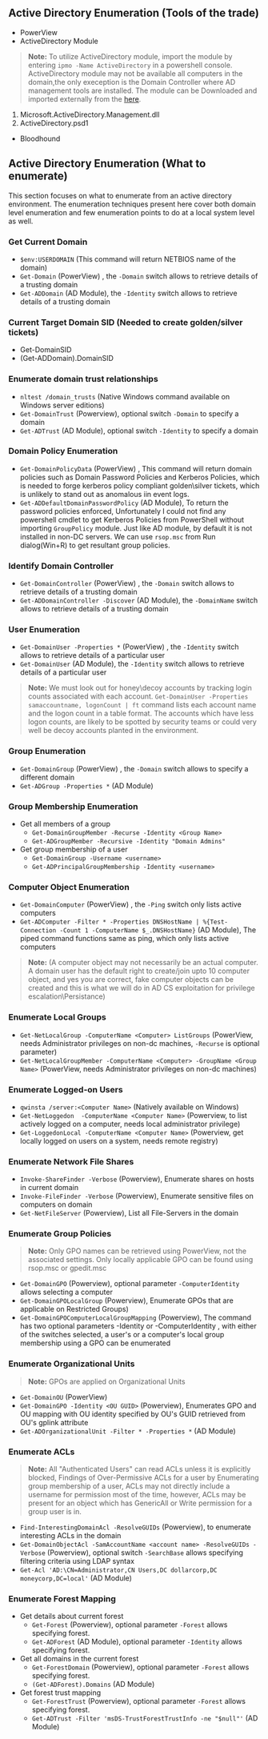 ## Active Directory Enumeration (Tools of the trade)
- PowerView
- ActiveDirectory Module 
> **Note:** To utilize ActiveDirectory module, import the module by entering `ipmo -Name ActiveDirectory` in a powershell console. ActiveDirectory module may not be available all computers in the domain,the only exeception is the Domain Controller where AD management tools are installed. The module can be Downloaded and imported externally from the [here](https://github.com/samratashok/ADModule).
1. Microsoft.ActiveDirectory.Management.dll
2. ActiveDirectory.psd1
- Bloodhound

## Active Directory Enumeration (What to enumerate)
This section focuses on what to enumerate from an active directory environment. The enumeration techniques present here cover both domain level enumeration and few enumeration points to do at a local system level as well.  

### Get Current Domain
- `$env:USERDOMAIN` (This command will return NETBIOS name  of the domain)
-  `Get-Domain` (PowerView) , the `-Domain` switch allows to retrieve details of a trusting domain
- `Get-ADDomain` (AD Module), the `-Identity` switch allows to retrieve details of a trusting domain

### Current Target Domain SID (Needed to create golden/silver tickets)
- Get-DomainSID 
- (Get-ADDomain).DomainSID

### Enumerate domain trust relationships
- `nltest /domain_trusts` (Native Windows command available on Windows server editions)
- `Get-DomainTrust` (Powerview), optional switch `-Domain` to specify a domain
- `Get-ADTrust` (AD Module), optional switch `-Identity` to specify a domain

### Domain Policy Enumeration
- `Get-DomainPolicyData` (PowerView) , This command will return domain policies such as Domain Password Policies and Kerberos Policies, which is needed to forge kerberos policy compliant golden\silver tickets, which is unlikely to stand out as anomalous iin event logs.
- `Get-ADDefaultDomainPasswordPolicy` (AD Module), To return the password policies enforced, Unfortunately I could not find any powershell cmdlet to get Kerberos Policies from PowerShell without importing `GroupPolicy` module. Just like AD module, by default it is not installed in non-DC servers. We can use `rsop.msc` from Run dialog(Win+R) to get resultant group policies.

### Identify Domain Controller 
- `Get-DomainController` (PowerView) , the `-Domain` switch allows to retrieve details of a trusting domain
- `Get-ADDomainController -Discover` (AD Module), the `-DomainName` switch allows to retrieve details of a trusting domain

### User Enumeration
- `Get-DomainUser -Properties *` (PowerView) , the `-Identity` switch allows to retrieve details of a particular user
- `Get-DomainUser` (AD Module), the `-Identity` switch allows to retrieve details of a particular user
> **Note:** We must look out for honey\decoy accounts by tracking login counts associated with each account. `Get-DomainUser -Properties samaccountname, logonCount | ft` command lists each account name and the logon count in a table format. The accounts which have less logon counts, are likely to be spotted by security teams or could very well be decoy accounts planted in the environment.

###  Group Enumeration
- `Get-DomainGroup` (PowerView) , the `-Domain` switch allows to specify a different domain
- `Get-ADGroup -Properties *` (AD Module)

### Group Membership Enumeration
- Get all members of a group
    - `Get-DomainGroupMember -Recurse -Identity <Group Name>`
    - `Get-ADGroupMember -Recursive -Identity "Domain Admins"`
- Get group membership of a user
    - `Get-DomainGroup -Username <username>`
    - `Get-ADPrincipalGroupMembership -Identity <username>`

### Computer Object Enumeration
- `Get-DomainComputer` (PowerView) , the `-Ping` switch only lists active computers 
- `Get-ADComputer -Filter * -Properties DNSHostName | %{Test-Connection -Count 1 -ComputerName $_.DNSHostName}` (AD Module), The piped command functions same as ping, which only lists active computers
> **Note:** (A computer object may not necessarily be an actual computer. A domain user has the default right to create/join upto 10 computer object, and yes you are correct, fake computer objects can be created and this is what we will do in AD CS exploitation for privilege escalation\Persistance)

### Enumerate Local Groups
- `Get-NetLocalGroup -ComputerName <Computer> ListGroups` (PowerView, needs Administrator privileges on non-dc machines, `-Recurse` is optional parameter)
- `Get-NetLocalGroupMember -ComputerName <Computer> -GroupName <Group Name>` (PowerView, needs Administrator privileges on non-dc machines)

### Enumerate Logged-on Users
- `qwinsta /server:<Computer Name>` (Natively available on Windows)
- `Get-NetLoggedon  -ComputerName <Computer Name>` (Powerview, to list actively logged on a computer, needs local administrator privilege)
- `Get-LoggedonLocal -ComputerName <Computer Name>` (Powerview, get locally logged on users on a system, needs remote registry)

### Enumerate Network File Shares
- `Invoke-ShareFinder -Verbose` (Powerview), Enumerate shares on hosts in current domain
- `Invoke-FileFinder -Verbose` (Powerview), Enumerate sensitive files on computers on domain
- `Get-NetFileServer` (Powerview), List all File-Servers in the domain

### Enumerate Group Policies
>**Note:** Only GPO names can be retrieved using PowerView, not the associated settings. Only locally applicable GPO can be found using rsop.msc or gpedit.msc
- `Get-DomainGPO` (Powerview), optional parameter `-ComputerIdentity` allows selecting a computer
- `Get-DomainGPOLocalGroup` (Powerview), Enumerate GPOs that are applicable on Restricted Groups)
- `Get-DomainGPOComputerLocalGroupMapping` (Powerview), The command has two optional parameters -Identity <User> or -ComputerIdentity <Computer>, with either of the switches selected, a user's or a computer's local group membership using a GPO can be enumerated

### Enumerate Organizational Units
>**Note:** GPOs are applied on Organizational Units
- `Get-DomainOU` (PowerView)
- `Get-DomainGPO -Identity <OU GUID>` (Powerview), Enumerates GPO and OU mapping with OU identity specified by OU's GUID retrieved from OU's gplink attribute
- `Get-ADOrganizationalUnit -Filter * -Properties *` (AD Module)

### Enumerate ACLs
>**Note:** All "Authenticated Users" can read ACLs unless it is explicitly blocked, Findings of Over-Permissive ACLs for a user by Enumerating group membership of a user, ACLs may not directly include a username for permission most of the time, however, ACLs may be present for an object which has GenericAll or Write permission for a group user is in.
- `Find-InterestingDomainAcl -ResolveGUIDs` (Powerview), to enumerate interesting ACLs in the domain
- `Get-DomainObjectAcl -SamAccountName <account name> -ResolveGUIDs -Verbose` (Powerview), optional switch `-SearchBase` allows specifying filtering criteria using LDAP syntax
- `Get-Acl
'AD:\CN=Administrator,CN Users,DC dollarcorp,DC moneycorp,DC=local'` (AD Module)

### Enumerate Forest Mapping
- Get details about current forest
    - `Get-Forest` (Powerview), optional parameter `-Forest` allows specifying forest.
    - `Get-ADForest` (AD Module), optional parameter `-Identity` allows specifying forest.
- Get all domains in the current forest
    - `Get-ForestDomain` (Powerview), optional parameter  `-Forest` allows specifying forest.
    - `(Get-ADForest).Domains` (AD Module)
- Get forest trust mapping
    - `Get-ForestTrust` (Powerview), optional parameter  `-Forest` allows specifying forest.
    - `Get-ADTrust -Filter 'msDS-TrustForestTrustInfo -ne
"$null"'` (AD Module)